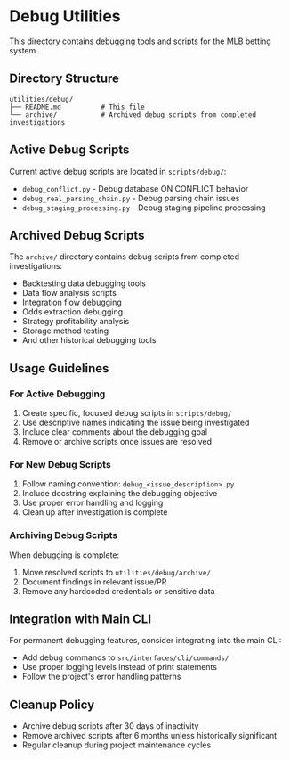 # Debug Utilities

This directory contains debugging tools and scripts for the MLB betting system.

## Directory Structure

```
utilities/debug/
├── README.md          # This file
└── archive/           # Archived debug scripts from completed investigations
```

## Active Debug Scripts

Current active debug scripts are located in `scripts/debug/`:

- `debug_conflict.py` - Debug database ON CONFLICT behavior
- `debug_real_parsing_chain.py` - Debug parsing chain issues
- `debug_staging_processing.py` - Debug staging pipeline processing

## Archived Debug Scripts

The `archive/` directory contains debug scripts from completed investigations:

- Backtesting data debugging tools
- Data flow analysis scripts  
- Integration flow debugging
- Odds extraction debugging
- Strategy profitability analysis
- Storage method testing
- And other historical debugging tools

## Usage Guidelines

### For Active Debugging
1. Create specific, focused debug scripts in `scripts/debug/`
2. Use descriptive names indicating the issue being investigated
3. Include clear comments about the debugging goal
4. Remove or archive scripts once issues are resolved

### For New Debug Scripts
1. Follow naming convention: `debug_<issue_description>.py`
2. Include docstring explaining the debugging objective
3. Use proper error handling and logging
4. Clean up after investigation is complete

### Archiving Debug Scripts
When debugging is complete:
1. Move resolved scripts to `utilities/debug/archive/`
2. Document findings in relevant issue/PR
3. Remove any hardcoded credentials or sensitive data

## Integration with Main CLI

For permanent debugging features, consider integrating into the main CLI:
- Add debug commands to `src/interfaces/cli/commands/`
- Use proper logging levels instead of print statements
- Follow the project's error handling patterns

## Cleanup Policy

- Archive debug scripts after 30 days of inactivity
- Remove archived scripts after 6 months unless historically significant
- Regular cleanup during project maintenance cycles